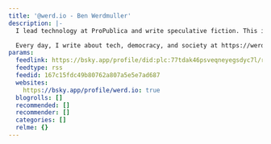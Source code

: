```yaml
---
title: '@werd.io - Ben Werdmuller'
description: |-
  I lead technology at ProPublica and write speculative fiction. This is a personal account.

  Every day, I write about tech, democracy, and society at https://werd.io.
params:
  feedlink: https://bsky.app/profile/did:plc:77tdak46psveqneyegsdyc7l/rss
  feedtype: rss
  feedid: 167c15fdc49b80762a807a5e5e7ad687
  websites:
    https://bsky.app/profile/werd.io: true
  blogrolls: []
  recommended: []
  recommender: []
  categories: []
  relme: {}
---
```

